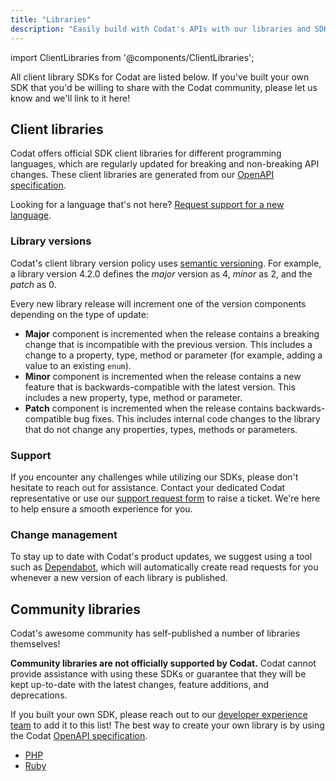```yaml
---
title: "Libraries"
description: "Easily build with Codat's APIs with our libraries and SDKs"
---
```


import ClientLibraries from '@components/ClientLibraries';

All client library SDKs for Codat are listed below. If you've built your own SDK that you'd be willing to share with the Codat community, please let us know and we'll link to it here!

## Client libraries

Codat offers official SDK client libraries for different programming languages, which are regularly updated for breaking and non-breaking API changes. These client libraries are generated from our [OpenAPI specification](https://github.com/codatio/oas).

<ClientLibraries/>

Looking for a language that's not here? [Request support for a new language](https://forms.gle/jEWjV1EDhiB5KEGP9).

### Library versions

Codat's client library version policy uses [semantic versioning](https://semver.org/spec/v2.0.0.html). For example, a library version 4.2.0 defines the _major_ version as 4, _minor_ as 2, and the _patch_ as 0. 

Every new library release will increment one of the version components depending on the type of update:

- **Major** component is incremented when the release contains a breaking change that is incompatible with the previous version. This includes a change to a property, type, method or parameter (for example, adding a value to an existing `enum`). 
- **Minor** component is incremented when the release contains a new feature that is backwards-compatible with the latest version. This includes a new property, type, method or parameter.
- **Patch** component is incremented when the release contains backwards-compatible bug fixes. This includes internal code changes to the library that do not change any properties, types, methods or parameters.

### Support

If you encounter any challenges while utilizing our SDKs, please don't hesitate to reach out for assistance. Contact your dedicated Codat representative or use our [support request form](https://codat.zendesk.com/hc/en-gb/requests/new) to raise a ticket. We're here to help ensure a smooth experience for you.

### Change management

To stay up to date with Codat's product updates, we suggest using a tool such as [Dependabot](https://github.com/dependabot), which will automatically create read requests for you whenever a new version of each library is published.

## Community libraries

Codat's awesome community has self-published a number of libraries themselves!

**Community libraries are not officially supported by Codat.** Codat cannot provide assistance with using these SDKs or guarantee that they will be kept up-to-date with the latest changes, feature additions, and deprecations.

If you built your own SDK, please reach out to our [developer experience team](mailto:developer-experience@codat.io) to add it to this list! The best way to create your own library is by using the Codat [OpenAPI specification](https://github.com/codatio/oas).

- [PHP](https://packagist.org/packages/thelogicstudio/codat-php)
- [Ruby](https://github.com/rikas/codat)
